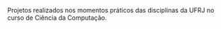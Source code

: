 
Projetos realizados nos momentos práticos das disciplinas da UFRJ no curso de Ciência da Computação.
